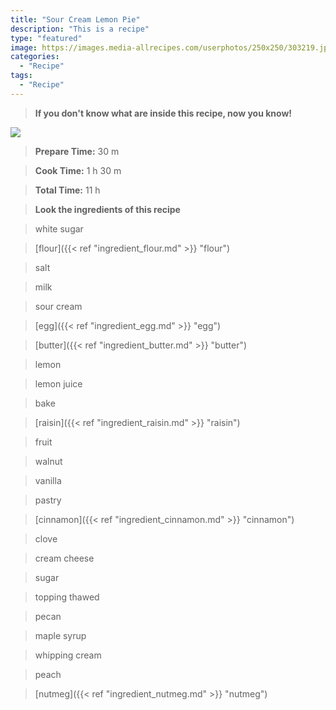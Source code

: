 ```yaml
---
title: "Sour Cream Lemon Pie"
description: "This is a recipe"
type: "featured"
image: https://images.media-allrecipes.com/userphotos/250x250/303219.jpg
categories: 
  - "Recipe"
tags: 
  - "Recipe"
---
```



>**If you don't know what are inside this recipe, now you know!**

![](../images/Recipes-Banner.jpg)
> **Prepare Time:** 30 m


> **Cook Time:** 1 h 30 m


> **Total Time:** 11 h

> **Look the ingredients of this recipe**

> white sugar

> [flour]({{< ref "ingredient_flour.md" >}} "flour")

> salt

> milk

> sour cream

> [egg]({{< ref "ingredient_egg.md" >}} "egg")

> [butter]({{< ref "ingredient_butter.md" >}} "butter")

> lemon

> lemon juice

> bake

> [raisin]({{< ref "ingredient_raisin.md" >}} "raisin")

> fruit

> walnut

> vanilla

> pastry

> [cinnamon]({{< ref "ingredient_cinnamon.md" >}} "cinnamon")

> clove

> cream cheese

> sugar

> topping thawed

> pecan

> maple syrup

> whipping cream

> peach

> [nutmeg]({{< ref "ingredient_nutmeg.md" >}} "nutmeg")

